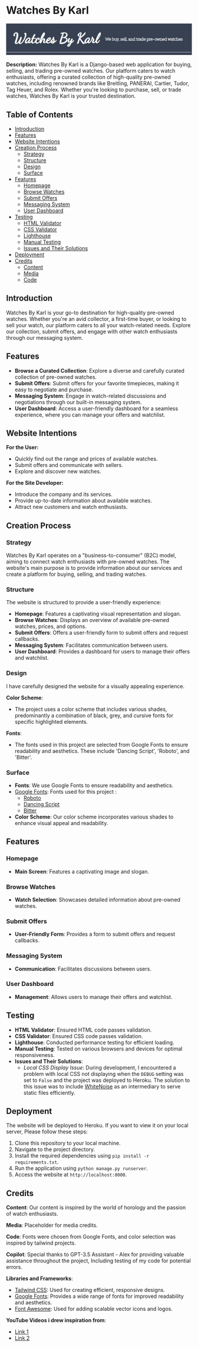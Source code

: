 # Watches By Karl

![Watches By Karl Logo](readmephotos/Logo_Karl.JPG)

**Description:** Watches By Karl is a Django-based web application for buying, selling, and trading pre-owned watches. Our platform caters to watch enthusiasts, offering a curated collection of high-quality pre-owned watches, including renowned brands like Breitling, PANERAI, Cartier, Tudor, Tag Heuer, and Rolex. Whether you're looking to purchase, sell, or trade watches, Watches By Karl is your trusted destination.

## Table of Contents

- [Introduction](#introduction)
- [Features](#features)
- [Website Intentions](#website-intentions)
- [Creation Process](#creation-process)
  - [Strategy](#strategy)
  - [Structure](#structure)
  - [Design](#design)
  - [Surface](#surface)
- [Features](#features)
  - [Homepage](#homepage)
  - [Browse Watches](#browse-watches)
  - [Submit Offers](#submit-offers)
  - [Messaging System](#messaging-system)
  - [User Dashboard](#user-dashboard)
- [Testing](#testing)
  - [HTML Validator](#html-validator)
  - [CSS Validator](#css-validator)
  - [Lighthouse](#lighthouse)
  - [Manual Testing](#manual-testing)
  - [Issues and Their Solutions](#issues-and-their-solutions)
- [Deployment](#deployment)
- [Credits](#credits)
  - [Content](#content)
  - [Media](#media)
  - [Code](#code)

## Introduction

Watches By Karl is your go-to destination for high-quality pre-owned watches. Whether you're an avid collector, a first-time buyer, or looking to sell your watch, our platform caters to all your watch-related needs. Explore our collection, submit offers, and engage with other watch enthusiasts through our messaging system.

## Features

- **Browse a Curated Collection**: Explore a diverse and carefully curated collection of pre-owned watches.
- **Submit Offers**: Submit offers for your favorite timepieces, making it easy to negotiate and purchase.
- **Messaging System**: Engage in watch-related discussions and negotiations through our built-in messaging system.
- **User Dashboard**: Access a user-friendly dashboard for a seamless experience, where you can manage your offers and watchlist.

## Website Intentions

**For the User:**

- Quickly find out the range and prices of available watches.
- Submit offers and communicate with sellers.
- Explore and discover new watches.

**For the Site Developer:**

- Introduce the company and its services.
- Provide up-to-date information about available watches.
- Attract new customers and watch enthusiasts.

## Creation Process

### Strategy

Watches By Karl operates on a "business-to-consumer" (B2C) model, aiming to connect watch enthusiasts with pre-owned watches. The website's main purpose is to provide information about our services and create a platform for buying, selling, and trading watches.

### Structure

The website is structured to provide a user-friendly experience:

- **Homepage**: Features a captivating visual representation and slogan.
- **Browse Watches**: Displays an overview of available pre-owned watches, prices, and options.
- **Submit Offers**: Offers a user-friendly form to submit offers and request callbacks.
- **Messaging System**: Facilitates communication between users.
- **User Dashboard**: Provides a dashboard for users to manage their offers and watchlist.

### Design

I have carefully designed the website for a visually appealing experience.

**Color Scheme**:
- The project uses a color scheme that includes various shades, predominantly a combination of black, grey, and cursive fonts for specific highlighted elements.

**Fonts**:
- The fonts used in this project are selected from Google Fonts to ensure readability and aesthetics. These include 'Dancing Script', 'Roboto', and 'Bitter'.

### Surface

- **Fonts**: We use Google Fonts to ensure readability and aesthetics.
- [Google Fonts](https://fonts.google.com/): Fonts used for this project : 
  - [Roboto](https://fonts.google.com/specimen/Roboto?query=roboto)
  - [Dancing Script](https://fonts.google.com/specimen/Dancing+Script?query=dancing+script)
  - [Bitter](https://fonts.google.com/specimen/Bitter?query=bitter)
- **Color Scheme**: Our color scheme incorporates various shades to enhance visual appeal and readability.

## Features

### Homepage

- **Main Screen**: Features a captivating image and slogan.

### Browse Watches

- **Watch Selection**: Showcases detailed information about pre-owned watches.

### Submit Offers

- **User-Friendly Form**: Provides a form to submit offers and request callbacks.

### Messaging System

- **Communication**: Facilitates discussions between users.

### User Dashboard

- **Management**: Allows users to manage their offers and watchlist.

## Testing

- **HTML Validator**: Ensured HTML code passes validation.
- **CSS Validator**: Ensured CSS code passes validation.
- **Lighthouse**: Conducted performance testing for efficient loading.
- **Manual Testing**: Tested on various browsers and devices for optimal responsiveness.
- **Issues and Their Solutions**:
  - *Local CSS Display Issue*: During development, I encountered a problem with local CSS not displaying when the `DEBUG` setting was set to `False` and the project was deployed to Heroku. The solution to this issue was to include [WhiteNoise](http://whitenoise.evans.io/en/stable/) as an intermediary to serve static files efficiently.


## Deployment

The website will be deployed to Heroku. If you want to view it on your local server, Please follow these steps:

1. Clone this repository to your local machine.
2. Navigate to the project directory.
3. Install the required dependencies using `pip install -r requirements.txt`.
4. Run the application using `python manage.py runserver`.
5. Access the website at `http://localhost:8000`.

## Credits

**Content**: Our content is inspired by the world of horology and the passion of watch enthusiasts.

**Media**: Placeholder for media credits.

**Code**: Fonts were chosen from Google Fonts, and color selection was inspired by tailwind projects.

**Copilot**: Special thanks to GPT-3.5 Assistant - Alex for providing valuable assistance throughout the project, Including testing of my code for potential errors.

**Libraries and Frameworks**:
- [Tailwind CSS](https://tailwindcss.com/): Used for creating efficient, responsive designs.
- [Google Fonts](https://fonts.google.com/): Provides a wide range of fonts for improved readability and aesthetics.
- [Font Awesome](https://fontawesome.com/): Used for adding scalable vector icons and logos.

**YouTube Videos i drew inspiration from**:
- [Link 1](https://www.youtube.com/watch?v=ZxMB6Njs3ck&list=LL&index=4&t=5365s)
- [Link 2](https://www.youtube.com/watch?v=HnBluva-Gx4&list=LL&index=5)
